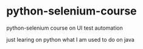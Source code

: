 # python-selenium-course
python-selenium course on UI test automation

just learing on python what I am used to do on java

